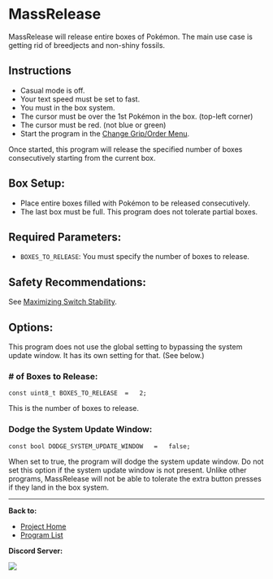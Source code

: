 # MassRelease

MassRelease will release entire boxes of Pokémon. The main use case is getting rid of breedjects and non-shiny fossils.

## Instructions

- Casual mode is off.
- Your text speed must be set to fast.
- You must in the box system.
- The cursor must be over the 1st Pokémon in the box. (top-left corner)
- The cursor must be red. (not blue or green)
- Start the program in the [Change Grip/Order Menu](../Appendix/ChangeGripOrderMenu.md).

Once started, this program will release the specified number of boxes consecutively starting from the current box.

## Box Setup:
- Place entire boxes filled with Pokémon to be released consecutively.
- The last box must be full. This program does not tolerate partial boxes.

## Required Parameters:
- `BOXES_TO_RELEASE`: You must specify the number of boxes to release.

## Safety Recommendations:
See [Maximizing Switch Stability](../Appendix/MaximizingSwitchStability.md).

## Options:
This program does not use the global setting to bypassing the system update window. It has its own setting for that. (See below.)

### # of Boxes to Release:
```
const uint8_t BOXES_TO_RELEASE  =   2;
```
This is the number of boxes to release.

### Dodge the System Update Window:
```
const bool DODGE_SYSTEM_UPDATE_WINDOW   =   false;
```
When set to true, the program will dodge the system update window. Do not set this option if the system update window is not present. Unlike other programs, MassRelease will not be able to tolerate the extra button presses if they land in the box system.



<hr>

**Back to:**
- [Project Home](/README.md)
- [Program List](/Documentation/ProgramList.md)

**Discord Server:** 

[<img src="https://canary.discordapp.com/api/guilds/695809740428673034/widget.png?style=banner2">](https://discord.gg/cQ4gWxN)
